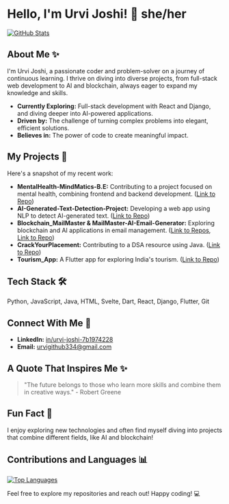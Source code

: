 # Hello, I'm Urvi Joshi! 👋 she/her

[![GitHub Stats](https://github-readme-stats.vercel.app/api?username=UrviJoshi24&show_icons=true&theme=radical)](https://github.com/UrviJoshi24)

## About Me ✨

I'm Urvi Joshi, a passionate coder and problem-solver on a journey of continuous learning. I thrive on diving into diverse projects, from full-stack web development to AI and blockchain, always eager to expand my knowledge and skills.

* **Currently Exploring:** Full-stack development with React and Django, and diving deeper into AI-powered applications.
* **Driven by:** The challenge of turning complex problems into elegant, efficient solutions.
* **Believes in:** The power of code to create meaningful impact.

## My Projects 🚀

Here's a snapshot of my recent work:

* **MentalHealth-MindMatics-B.E:** Contributing to a project focused on mental health, combining frontend and backend development. ([Link to Repo](https://github.com/UrviJoshi24/MentalHealth-MindMatics-B.E))
* **AI-Generated-Text-Detection-Project:** Developing a web app using NLP to detect AI-generated text. ([Link to Repo](https://github.com/UrviJoshi24/AI-Generated-Text-Detection-Project))
* **Blockchain_MailMaster & MailMaster-AI-Email-Generator:** Exploring blockchain and AI applications in email management. ([Link to Repos](https://github.com/UrviJoshi24/Blockchain_MailMaster), [Link to Repo](https://github.com/UrviJoshi24/MailMaster-AI-Email-Generator))
* **CrackYourPlacement:** Contributing to a DSA resource using Java. ([Link to Repo](https://github.com/UrviJoshi24/CrackYourPlacement))
* **Tourism_App:** A Flutter app for exploring India's tourism. ([Link to Repo](https://github.com/UrviJoshi24/Tourism_App))

## Tech Stack 🛠️
Python, JavaScript, Java, HTML, Svelte, Dart, React, Django, Flutter, Git


## Connect With Me 🔗

* **LinkedIn:** [in/urvi-joshi-7b1974228](https://www.linkedin.com/in/urvi-joshi-7b1974228)
* **Email:** [urvigithub334@gmail.com](mailto:urvigithub334@gmail.com)

## A Quote That Inspires Me ✨

> "The future belongs to those who learn more skills and combine them in creative ways." - Robert Greene

## Fun Fact 🌟

I enjoy exploring new technologies and often find myself diving into projects that combine different fields, like AI and blockchain!

## Contributions and Languages 📊

[![Top Languages](https://github-readme-stats.vercel.app/api/top-langs/?username=UrviJoshi24&layout=compact&theme=vision-friendly-dark)](https://github.com/UrviJoshi24)

Feel free to explore my repositories and reach out! Happy coding! 💻
